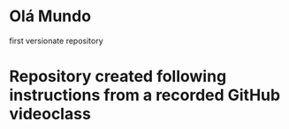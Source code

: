 # Olá Mundo
 first versionate repository
 # Repository created following instructions from a recorded GitHub videoclass 